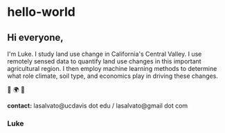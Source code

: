 # hello-world


## Hi everyone,

I'm Luke. I study land use change in California's Central Valley. I use remotely sensed data to quantify land use changes in this important agricultural region. I then employ machine learning methods to determine what role climate, soil type, and economics play in driving these changes.
 
 :satellite: :earth_africa: :ear_of_rice:
 
 
 **contact:**  lasalvato@ucdavis dot edu / lasalvato@gmail dot com


### Luke
